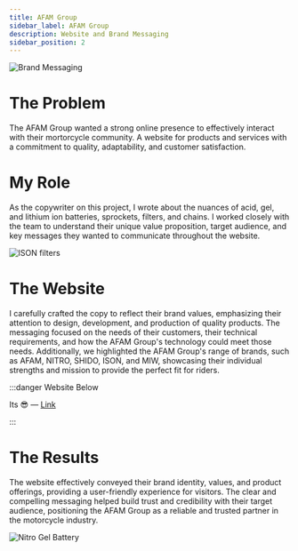 ```yaml
---
title: AFAM Group 
sidebar_label: AFAM Group
description: Website and Brand Messaging 
sidebar_position: 2
---
```


![Brand Messaging](/img/afam3.png)

# The Problem

The AFAM Group wanted a strong online presence to effectively interact with their mortorcycle community. A website for products and services with a commitment to quality, adaptability, and customer satisfaction.


# My Role

As the copywriter on this project, I wrote about the nuances of acid, gel, and lithium ion batteries, sprockets, filters, and chains. I worked closely with the team to understand their unique value proposition, target audience, and key messages they wanted to communicate throughout the website.


![ISON filters](/img/afam1.png)

# The Website

I carefully crafted the copy to reflect their brand values, emphasizing their attention to design, development, and production of quality products. The messaging focused on the needs of their customers, their technical requirements, and how the AFAM Group's technology could meet those needs. Additionally, we highlighted the AFAM Group's range of brands, such as AFAM, NITRO, SHIDO, ISON, and MIW, showcasing their individual strengths and mission to provide the perfect fit for riders.

:::danger Website Below

Its 😎 —
[Link](https://afam-group.com/)

:::

# The Results

The website effectively conveyed their brand identity, values, and product offerings, providing a user-friendly experience for visitors. The clear and compelling messaging helped build trust and credibility with their target audience, positioning the AFAM Group as a reliable and trusted partner in the motorcycle industry.

![Nitro Gel Battery](/img/afam2.png)